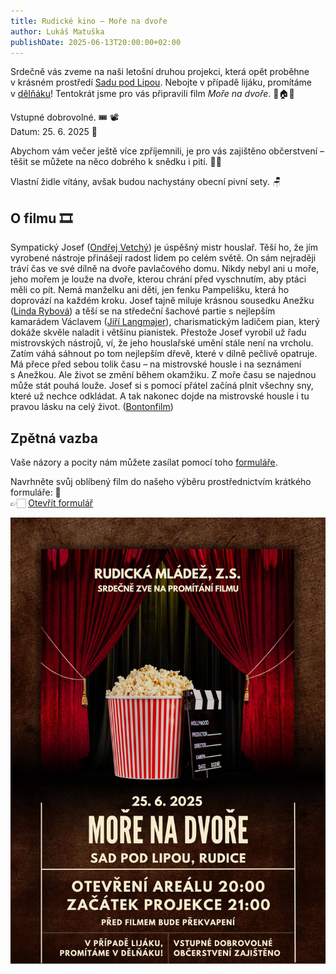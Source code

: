 ```yaml
---
title: Rudické kino ‒ Moře na dvoře
author: Lukáš Matuška
publishDate: 2025-06-13T20:00:00+02:00
---
```


Srdečně vás zveme na naši letošní druhou projekci, která opět proběhne v&nbsp;krásném prostředí [Sadu pod Lipou](https://maps.app.goo.gl/PkK9S2EBhhUzFXkR6).
Nebojte v případě lijáku, promítáme v&nbsp;[dělňáku](https://maps.app.goo.gl/fRbT5FhzffHoAYcj7)!
Tentokrát jsme pro vás připravili film *Moře na dvoře*. 🌊🏠🎻

<!--more-->

Vstupné dobrovolné. 🎟 📽 \
Datum: 25.&nbsp;6.&nbsp;2025 📅

Abychom vám večer ještě více zpříjemnili, je pro vás zajištěno občerstvení – těšit se můžete na něco dobrého k&nbsp;snědku i&nbsp;pití. 🍿🍻

Vlastní židle vítány, avšak budou nachystány obecní pivní sety. 🪑

## O filmu 🎞

Sympatický Josef ([Ondřej Vetchý](https://www.csfd.cz/tvurce/1464-ondrej-vetchy/)) je úspěšný mistr houslař.
Těší ho, že jím vyrobené nástroje přinášejí radost lidem po celém světě.
On sám nejraději tráví čas ve své dílně na dvoře pavlačového domu.
Nikdy nebyl ani u&nbsp;moře, jeho mořem je louže na dvoře, kterou chrání před vyschnutím, aby ptáci měli co pít.
Nemá manželku ani děti, jen fenku Pampelišku, která ho doprovází na každém kroku.
Josef tajně miluje krásnou sousedku Anežku ([Linda Rybová](https://www.csfd.cz/tvurce/1299-linda-rybova/)) a&nbsp;těší se na středeční šachové partie s&nbsp;nejlepším kamarádem Václavem ([Jiří Langmajer](https://www.csfd.cz/tvurce/1528-jiri-langmajer/)), charismatickým ladičem pian, který dokáže skvěle naladit i&nbsp;většinu pianistek.
Přestože Josef vyrobil už řadu mistrovských nástrojů, ví, že jeho houslařské umění stále není na vrcholu.
Zatím váhá sáhnout po tom nejlepším dřevě, které v&nbsp;dílně pečlivě opatruje.
Má přece před sebou tolik času – na mistrovské housle i&nbsp;na seznámení s&nbsp;Anežkou.
Ale život se změní během okamžiku.
Z&nbsp;moře času se najednou může stát pouhá louže.
Josef si s&nbsp;pomocí přátel začíná plnit všechny sny, které už nechce odkládat.
A&nbsp;tak nakonec dojde na mistrovské housle i&nbsp;tu pravou lásku na celý život. ([Bontonfilm](http://www.bontonfilm.cz/))

## Zpětná vazba

Vaše názory a&nbsp;pocity nám můžete zasílat pomocí toho [formuláře](https://forms.gle/x2Aa51WE17773tqz9).

Navrhněte svůj oblíbený film do našeho výběru prostřednictvím krátkého formuláře: 📝 \
👉🏻 [Otevřít formulář](https://forms.gle/83aDkqcAj5nDmfj46)

![Plakát](images/poster.jpg)
